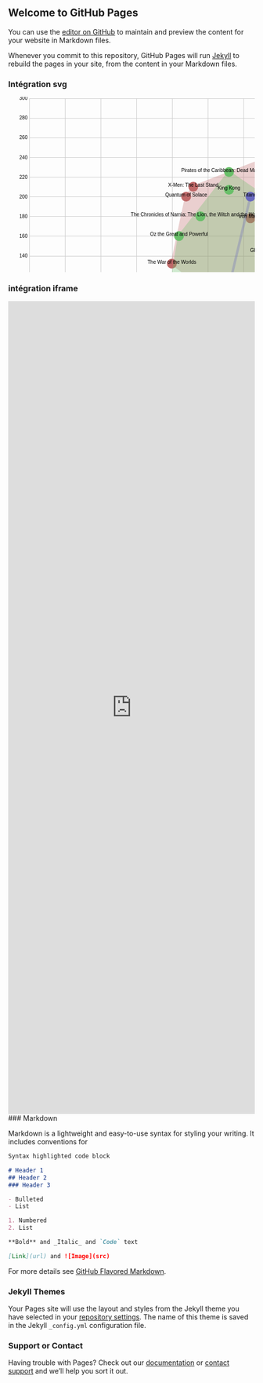 ## Welcome to GitHub Pages

You can use the [editor on GitHub](https://github.com/antoinecourtin/demogithubpages/edit/main/README.md) to maintain and preview the content for your website in Markdown files.

Whenever you commit to this repository, GitHub Pages will run [Jekyll](https://jekyllrb.com/) to rebuild the pages in your site, from the content in your Markdown files.

### Intégration svg

<svg width="848" height="600" xmlns="http://www.w3.org/2000/svg"><g class="x axis" transform="translate(42.5, 582.5)" fill="none" font-size="10" font-family="sans-serif" text-anchor="middle" style="stroke-width: 1px; font-size: 10px; font-family: Arial, Helvetica;"><path class="domain" stroke="#000" d="M0.5,-580V0.5H803.5V-580" style="shape-rendering: crispedges; fill: none; stroke: rgb(204, 204, 204);"></path><g class="tick" opacity="1" transform="translate(0.5,0)"><line stroke="#000" y2="-580" style="shape-rendering: crispedges; fill: none; stroke: rgb(204, 204, 204);"></line><text fill="#000" y="3" dy="0.71em">4.5</text></g><g class="tick" opacity="1" transform="translate(73.5,0)"><line stroke="#000" y2="-580" style="shape-rendering: crispedges; fill: none; stroke: rgb(204, 204, 204);"></line><text fill="#000" y="3" dy="0.71em">5.0</text></g><g class="tick" opacity="1" transform="translate(146.5,0)"><line stroke="#000" y2="-580" style="shape-rendering: crispedges; fill: none; stroke: rgb(204, 204, 204);"></line><text fill="#000" y="3" dy="0.71em">5.5</text></g><g class="tick" opacity="1" transform="translate(219.49999999999997,0)"><line stroke="#000" y2="-580" style="shape-rendering: crispedges; fill: none; stroke: rgb(204, 204, 204);"></line><text fill="#000" y="3" dy="0.71em">6.0</text></g><g class="tick" opacity="1" transform="translate(292.5,0)"><line stroke="#000" y2="-580" style="shape-rendering: crispedges; fill: none; stroke: rgb(204, 204, 204);"></line><text fill="#000" y="3" dy="0.71em">6.5</text></g><g class="tick" opacity="1" transform="translate(365.5,0)"><line stroke="#000" y2="-580" style="shape-rendering: crispedges; fill: none; stroke: rgb(204, 204, 204);"></line><text fill="#000" y="3" dy="0.71em">7.0</text></g><g class="tick" opacity="1" transform="translate(438.49999999999994,0)"><line stroke="#000" y2="-580" style="shape-rendering: crispedges; fill: none; stroke: rgb(204, 204, 204);"></line><text fill="#000" y="3" dy="0.71em">7.5</text></g><g class="tick" opacity="1" transform="translate(511.5,0)"><line stroke="#000" y2="-580" style="shape-rendering: crispedges; fill: none; stroke: rgb(204, 204, 204);"></line><text fill="#000" y="3" dy="0.71em">8.0</text></g><g class="tick" opacity="1" transform="translate(584.5,0)"><line stroke="#000" y2="-580" style="shape-rendering: crispedges; fill: none; stroke: rgb(204, 204, 204);"></line><text fill="#000" y="3" dy="0.71em">8.5</text></g><g class="tick" opacity="1" transform="translate(657.5,0)"><line stroke="#000" y2="-580" style="shape-rendering: crispedges; fill: none; stroke: rgb(204, 204, 204);"></line><text fill="#000" y="3" dy="0.71em">9.0</text></g><g class="tick" opacity="1" transform="translate(730.5,0)"><line stroke="#000" y2="-580" style="shape-rendering: crispedges; fill: none; stroke: rgb(204, 204, 204);"></line><text fill="#000" y="3" dy="0.71em">9.5</text></g><g class="tick" opacity="1" transform="translate(803.5,0)"><line stroke="#000" y2="-580" style="shape-rendering: crispedges; fill: none; stroke: rgb(204, 204, 204);"></line><text fill="#000" y="3" dy="0.71em">10.0</text></g></g><g class="y axis" transform="translate(42.5, 2.5)" fill="none" font-size="10" font-family="sans-serif" text-anchor="end" style="stroke-width: 1px; font-size: 10px; font-family: Arial, Helvetica;"><path class="domain" stroke="#000" d="M803,580.5H0.5V0.5H803" style="shape-rendering: crispedges; fill: none; stroke: rgb(204, 204, 204);"></path><g class="tick" opacity="1" transform="translate(0,562.4377162629758)"><line stroke="#000" x2="803" style="shape-rendering: crispedges; fill: none; stroke: rgb(204, 204, 204);"></line><text fill="#000" x="-3" dy="0.32em">20</text></g><g class="tick" opacity="1" transform="translate(0,522.2993079584775)"><line stroke="#000" x2="803" style="shape-rendering: crispedges; fill: none; stroke: rgb(204, 204, 204);"></line><text fill="#000" x="-3" dy="0.32em">40</text></g><g class="tick" opacity="1" transform="translate(0,482.16089965397924)"><line stroke="#000" x2="803" style="shape-rendering: crispedges; fill: none; stroke: rgb(204, 204, 204);"></line><text fill="#000" x="-3" dy="0.32em">60</text></g><g class="tick" opacity="1" transform="translate(0,442.02249134948096)"><line stroke="#000" x2="803" style="shape-rendering: crispedges; fill: none; stroke: rgb(204, 204, 204);"></line><text fill="#000" x="-3" dy="0.32em">80</text></g><g class="tick" opacity="1" transform="translate(0,401.88408304498273)"><line stroke="#000" x2="803" style="shape-rendering: crispedges; fill: none; stroke: rgb(204, 204, 204);"></line><text fill="#000" x="-3" dy="0.32em">100</text></g><g class="tick" opacity="1" transform="translate(0,361.74567474048445)"><line stroke="#000" x2="803" style="shape-rendering: crispedges; fill: none; stroke: rgb(204, 204, 204);"></line><text fill="#000" x="-3" dy="0.32em">120</text></g><g class="tick" opacity="1" transform="translate(0,321.60726643598616)"><line stroke="#000" x2="803" style="shape-rendering: crispedges; fill: none; stroke: rgb(204, 204, 204);"></line><text fill="#000" x="-3" dy="0.32em">140</text></g><g class="tick" opacity="1" transform="translate(0,281.4688581314879)"><line stroke="#000" x2="803" style="shape-rendering: crispedges; fill: none; stroke: rgb(204, 204, 204);"></line><text fill="#000" x="-3" dy="0.32em">160</text></g><g class="tick" opacity="1" transform="translate(0,241.33044982698965)"><line stroke="#000" x2="803" style="shape-rendering: crispedges; fill: none; stroke: rgb(204, 204, 204);"></line><text fill="#000" x="-3" dy="0.32em">180</text></g><g class="tick" opacity="1" transform="translate(0,201.1920415224913)"><line stroke="#000" x2="803" style="shape-rendering: crispedges; fill: none; stroke: rgb(204, 204, 204);"></line><text fill="#000" x="-3" dy="0.32em">200</text></g><g class="tick" opacity="1" transform="translate(0,161.05363321799308)"><line stroke="#000" x2="803" style="shape-rendering: crispedges; fill: none; stroke: rgb(204, 204, 204);"></line><text fill="#000" x="-3" dy="0.32em">220</text></g><g class="tick" opacity="1" transform="translate(0,120.9152249134948)"><line stroke="#000" x2="803" style="shape-rendering: crispedges; fill: none; stroke: rgb(204, 204, 204);"></line><text fill="#000" x="-3" dy="0.32em">240</text></g><g class="tick" opacity="1" transform="translate(0,80.77681660899657)"><line stroke="#000" x2="803" style="shape-rendering: crispedges; fill: none; stroke: rgb(204, 204, 204);"></line><text fill="#000" x="-3" dy="0.32em">260</text></g><g class="tick" opacity="1" transform="translate(0,40.638408304498284)"><line stroke="#000" x2="803" style="shape-rendering: crispedges; fill: none; stroke: rgb(204, 204, 204);"></line><text fill="#000" x="-3" dy="0.32em">280</text></g><g class="tick" opacity="1" transform="translate(0,0.5)"><line stroke="#000" x2="803" style="shape-rendering: crispedges; fill: none; stroke: rgb(204, 204, 204);"></line><text fill="#000" x="-3" dy="0.32em">300</text></g></g><g id="Action" transform="translate(42.5, 2.5)"><path d="M803,0L335.79999999999995,180.62283737024222L321.20000000000005,200.6920415224913L292,337.16262975778545L511,495.70934256055364Z" style="fill: rgb(191, 105, 105); opacity: 0.3; stroke: rgb(191, 105, 105); stroke-width: 5; stroke-linejoin: round;"></path><circle r="10" transform="translate(511,126.43598615916954)" style="fill: rgb(191, 105, 105);"></circle><circle r="10" transform="translate(452.59999999999997,244.84429065743944)" style="fill: rgb(191, 105, 105);"></circle><circle r="10" transform="translate(511,495.70934256055364)" style="fill: rgb(191, 105, 105);"></circle><circle r="10" transform="translate(321.20000000000005,200.6920415224913)" style="fill: rgb(191, 105, 105);"></circle><circle r="10" transform="translate(657,230.79584775086505)" style="fill: rgb(191, 105, 105);"></circle><circle r="10" transform="translate(292,337.16262975778545)" style="fill: rgb(191, 105, 105);"></circle><circle r="10" transform="translate(335.79999999999995,180.62283737024222)" style="fill: rgb(191, 105, 105);"></circle><circle r="10" transform="translate(803,0)" style="fill: rgb(191, 105, 105);"></circle></g><g id="Drama" transform="translate(42.5, 2.5)"><path d="M496.4000000000001,580L452.59999999999997,543.8754325259515L262.79999999999995,471.62629757785464L0,501.7301038062284Z" style="fill: rgb(191, 191, 105); opacity: 0.3; stroke: rgb(191, 191, 105); stroke-width: 5; stroke-linejoin: round;"></path><circle r="10" transform="translate(496.4000000000001,580)" style="fill: rgb(191, 191, 105);"></circle><circle r="10" transform="translate(452.59999999999997,543.8754325259515)" style="fill: rgb(191, 191, 105);"></circle><circle r="10" transform="translate(0,501.7301038062284)" style="fill: rgb(191, 191, 105);"></circle><circle r="10" transform="translate(321.20000000000005,541.8685121107267)" style="fill: rgb(191, 191, 105);"></circle><circle r="10" transform="translate(262.79999999999995,471.62629757785464)" style="fill: rgb(191, 191, 105);"></circle></g><g id="Adventure" transform="translate(42.5, 2.5)"><path d="M613.1999999999999,565.9515570934257L554.8000000000001,250.8650519031142L408.79999999999995,150.51903114186848L306.59999999999997,280.9688581314879L292,371.280276816609Z" style="fill: rgb(105, 191, 105); opacity: 0.3; stroke: rgb(105, 191, 105); stroke-width: 5; stroke-linejoin: round;"></path><circle r="10" transform="translate(525.5999999999999,413.42560553633217)" style="fill: rgb(105, 191, 105);"></circle><circle r="10" transform="translate(408.79999999999995,186.64359861591697)" style="fill: rgb(105, 191, 105);"></circle><circle r="10" transform="translate(511,371.280276816609)" style="fill: rgb(105, 191, 105);"></circle><circle r="10" transform="translate(306.59999999999997,280.9688581314879)" style="fill: rgb(105, 191, 105);"></circle><circle r="10" transform="translate(408.79999999999995,150.51903114186848)" style="fill: rgb(105, 191, 105);"></circle><circle r="10" transform="translate(613.1999999999999,565.9515570934257)" style="fill: rgb(105, 191, 105);"></circle><circle r="10" transform="translate(292,371.280276816609)" style="fill: rgb(105, 191, 105);"></circle><circle r="10" transform="translate(350.4000000000001,240.83044982698965)" style="fill: rgb(105, 191, 105);"></circle><circle r="10" transform="translate(569.4,511.7647058823529)" style="fill: rgb(105, 191, 105);"></circle><circle r="10" transform="translate(554.8000000000001,250.8650519031142)" style="fill: rgb(105, 191, 105);"></circle></g><g id="Comedy" transform="translate(42.5, 2.5)"><path d="M481.80999999999995,313.0895847750865L481.79999999999995,313.0795847750865Z" style="fill: rgb(105, 191, 191); opacity: 0.3; stroke: rgb(105, 191, 191); stroke-width: 5; stroke-linejoin: round;"></path><circle r="10" transform="translate(481.79999999999995,313.0795847750865)" style="fill: rgb(105, 191, 191);"></circle><circle r="10" transform="translate(481.80999999999995,313.0895847750865)" style="fill: rgb(105, 191, 191);"></circle><circle r="10" transform="translate(481.80999999999995,313.0895847750865)" style="fill: rgb(105, 191, 191);"></circle></g><g id="Thriller/Suspense" transform="translate(42.5, 2.5)"><path d="M452.59999999999997,200.6920415224913L394.20000000000005,445.5363321799308L394.21000000000004,445.5463321799308Z" style="fill: rgb(105, 105, 191); opacity: 0.3; stroke: rgb(105, 105, 191); stroke-width: 5; stroke-linejoin: round;"></path><circle r="10" transform="translate(394.20000000000005,445.5363321799308)" style="fill: rgb(105, 105, 191);"></circle><circle r="10" transform="translate(452.59999999999997,200.6920415224913)" style="fill: rgb(105, 105, 191);"></circle><circle r="10" transform="translate(394.21000000000004,445.5463321799308)" style="fill: rgb(105, 105, 191);"></circle></g><g id="Romantic Comedy" transform="translate(42.5, 2.5)"><path d="M73.01,441.53249134948095L73,441.52249134948096Z" style="fill: rgb(191, 105, 191); opacity: 0.3; stroke: rgb(191, 105, 191); stroke-width: 5; stroke-linejoin: round;"></path><circle r="10" transform="translate(73,441.52249134948096)" style="fill: rgb(191, 105, 191);"></circle><circle r="10" transform="translate(73.01,441.53249134948095)" style="fill: rgb(191, 105, 191);"></circle><circle r="10" transform="translate(73.01,441.53249134948095)" style="fill: rgb(191, 105, 191);"></circle></g><g transform="translate(42.5, 2.5)"><text transform="translate(511, 126.43598615916954)" text-anchor="middle" style="font-size: 10px; font-family: Arial, Helvetica;">Avatar</text><text transform="translate(452.59999999999997, 244.84429065743944)" text-anchor="middle" style="font-size: 10px; font-family: Arial, Helvetica;">Iron Man 3</text><text transform="translate(511, 495.70934256055364)" text-anchor="middle" style="font-size: 10px; font-family: Arial, Helvetica;">Jurassic Park</text><text transform="translate(321.20000000000005, 200.6920415224913)" text-anchor="middle" style="font-size: 10px; font-family: Arial, Helvetica;">Quantum of Solace</text><text transform="translate(657, 230.79584775086505)" text-anchor="middle" style="font-size: 10px; font-family: Arial, Helvetica;">The Dark Knight</text><text transform="translate(292, 337.16262975778545)" text-anchor="middle" style="font-size: 10px; font-family: Arial, Helvetica;">The War of the Worlds</text><text transform="translate(335.79999999999995, 180.62283737024222)" text-anchor="middle" style="font-size: 10px; font-family: Arial, Helvetica;">X-Men: The Last Stand</text><text transform="translate(803, 0)" text-anchor="middle" style="font-size: 10px; font-family: Arial, Helvetica;">asupprimer</text><text transform="translate(496.4000000000001, 580)" text-anchor="middle" style="font-size: 10px; font-family: Arial, Helvetica;">ET: The Extra-Terrestrial</text><text transform="translate(452.59999999999997, 543.8754325259515)" text-anchor="middle" style="font-size: 10px; font-family: Arial, Helvetica;">The Blind Side</text><text transform="translate(0, 501.7301038062284)" text-anchor="middle" style="font-size: 10px; font-family: Arial, Helvetica;">The Twilight Saga: New Moon</text><text transform="translate(321.20000000000005, 541.8685121107267)" text-anchor="middle" style="font-size: 10px; font-family: Arial, Helvetica;">The Vow</text><text transform="translate(262.79999999999995, 471.62629757785464)" text-anchor="middle" style="font-size: 10px; font-family: Arial, Helvetica;">You've Got Mail</text><text transform="translate(525.5999999999999, 413.42560553633217)" text-anchor="middle" style="font-size: 10px; font-family: Arial, Helvetica;">Finding Nemo</text><text transform="translate(408.79999999999995, 186.64359861591697)" text-anchor="middle" style="font-size: 10px; font-family: Arial, Helvetica;">King Kong</text><text transform="translate(511, 371.280276816609)" text-anchor="middle" style="font-size: 10px; font-family: Arial, Helvetica;">Monsters, Inc.</text><text transform="translate(306.59999999999997, 280.9688581314879)" text-anchor="middle" style="font-size: 10px; font-family: Arial, Helvetica;">Oz the Great and Powerful</text><text transform="translate(408.79999999999995, 150.51903114186848)" text-anchor="middle" style="font-size: 10px; font-family: Arial, Helvetica;">Pirates of the Caribbean: Dead Man's Chest</text><text transform="translate(613.1999999999999, 565.9515570934257)" text-anchor="middle" style="font-size: 10px; font-family: Arial, Helvetica;">Raiders of the Lost Ark</text><text transform="translate(292, 371.280276816609)" text-anchor="middle" style="font-size: 10px; font-family: Arial, Helvetica;">Star Wars Ep. I: The Phantom Menace</text><text transform="translate(350.4000000000001, 240.83044982698965)" text-anchor="middle" style="font-size: 10px; font-family: Arial, Helvetica;">The Chronicles of Narnia: The Lion, the Witch and the Wardrobe</text><text transform="translate(569.4, 511.7647058823529)" text-anchor="middle" style="font-size: 10px; font-family: Arial, Helvetica;">The Lion King</text><text transform="translate(554.8000000000001, 250.8650519031142)" text-anchor="middle" style="font-size: 10px; font-family: Arial, Helvetica;">Up</text><text transform="translate(481.79999999999995, 313.0795847750865)" text-anchor="middle" style="font-size: 10px; font-family: Arial, Helvetica;">Ghostbusters</text><text transform="translate(394.20000000000005, 445.5363321799308)" text-anchor="middle" style="font-size: 10px; font-family: Arial, Helvetica;">The Hunger Games</text><text transform="translate(452.59999999999997, 200.6920415224913)" text-anchor="middle" style="font-size: 10px; font-family: Arial, Helvetica;">Titanic</text><text transform="translate(73, 441.52249134948096)" text-anchor="middle" style="font-size: 10px; font-family: Arial, Helvetica;">Zookeeper</text></g></svg>

### intégration iframe

<iframe title="[ Insert title here ]" aria-label="Split Bars" id="datawrapper-chart-JVEl3" src="https://datawrapper.dwcdn.net/JVEl3/1/" scrolling="no" frameborder="0" style="width: 0; min-width: 100% !important; border: none;" height="1656"></iframe><script type="text/javascript">!function(){"use strict";window.addEventListener("message",(function(a){if(void 0!==a.data["datawrapper-height"])for(var e in a.data["datawrapper-height"]){var t=document.getElementById("datawrapper-chart-"+e)||document.querySelector("iframe[src*='"+e+"']");t&&(t.style.height=a.data["datawrapper-height"][e]+"px")}}))}();
</script>
### Markdown

Markdown is a lightweight and easy-to-use syntax for styling your writing. It includes conventions for

```markdown
Syntax highlighted code block

# Header 1
## Header 2
### Header 3

- Bulleted
- List

1. Numbered
2. List

**Bold** and _Italic_ and `Code` text

[Link](url) and ![Image](src)
```

For more details see [GitHub Flavored Markdown](https://guides.github.com/features/mastering-markdown/).

### Jekyll Themes

Your Pages site will use the layout and styles from the Jekyll theme you have selected in your [repository settings](https://github.com/antoinecourtin/demogithubpages/settings). The name of this theme is saved in the Jekyll `_config.yml` configuration file.

### Support or Contact

Having trouble with Pages? Check out our [documentation](https://docs.github.com/categories/github-pages-basics/) or [contact support](https://github.com/contact) and we’ll help you sort it out.
